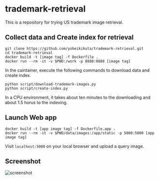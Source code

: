 # trademark-retrieval

This is a repository for trying US trademark image retrieval.

## Collect data and Create index for retrieval

```
git clone https://github.com/yoheikikuta/trademark-retrieval.git
cd trademark-retrieval
docker build -t [image tag] -f Dockerfile .
docker run --rm -it -v $PWD:/work -p 8888:8888 [image tag]
```

In the caintainer, execute the following commands to download data and create index.

```
python script/download-trademark-images.py
python script/create-index.py
```

In a CPU environment, it takes about ten minutes to the downloading and about 1.5 horus to the indexing.


## Launch Web app

```
docker build -t [app image tag] -f Dockerfile.app .
docker run --rm -it -v $PWD/data/images:/app/static -p 5000:5000 [app image tag]
```

Visit `localhost:5000` on your local browser and upload a query image.


## Screenshot

![screenshot](https://github.com/yoheikikuta/trademark-retrieval/blob/images/screenshot.png)
